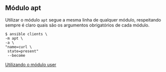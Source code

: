 ## Módulo apt

Utilizar o módulo `apt` segue a mesma linha de qualquer módulo, respeitando sempre é claro quais são os argumentos obrigatórios de cada módulo.

```shell
$ ansible clients \
-m apt \
-a \
"name=curl \
 state=present"
 --become
 ```

[Utilizando o módulo user](user.md)